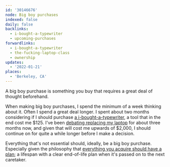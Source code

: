 ```yaml
---
id: '30146676'
node: Big boy purchases
indexed: false
daily: false
backlinks:
  - i-bought-a-typewriter
  - upcoming-purchases
forwardlinks:
  - i-bought-a-typewriter
  - the-fucking-laptop-class
  - ownership
updates:
  - '2022-01-21'
places:
  - 'Berkeley, CA'
---
```

A big boy purchase is something you buy that requires a great deal of thought beforehand. 

When making big boy purchases, I spend the minimum of a week thinking about it. Often I spend a great deal longer. I spent about two months considering if I should purchase [a i-bought-a-typewriter](i-bought-a-typewriter.md), a tool that in the end cost me $125. I've been [debating replacing my laptop](the-fucking-laptop-class.md) for about three months now, and given that will cost me upwards of $2,000, I should continue on for quite a while longer before I make a decision. 

Everything that's not essential should, ideally, be a big boy purchase. Especially given the philosophy that [everything you acquire should have a plan](ownership.md); a lifespan with a clear end-of-life plan when it's passed on to the next caretaker. 
